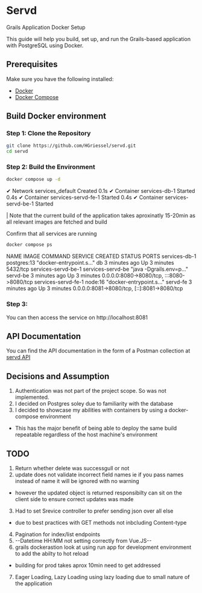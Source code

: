 # Servd

Grails Application Docker Setup

This guide will help you build, set up, and run the Grails-based application with PostgreSQL using Docker.

## Prerequisites

Make sure you have the following installed:

- [Docker](https://docs.docker.com/get-docker/)
- [Docker Compose](https://docs.docker.com/compose/install/)

## Build Docker environment

### Step 1: Clone the Repository

```bash
git clone https://github.com/HGriessel/servd.git
cd servd

```

### Step 2: Build the Environment

```bash
docker compose up -d
```


 ✔ Network services_default       Created                                                                                                                                                                         0.1s
 ✔ Container services-db-1        Started                                                                                                                                                                         0.4s
 ✔ Container services-servd-fe-1  Started                                                                                                                                                                         0.4s
 ✔ Container services-servd-be-1  Started

| Note that the current build of the application takes aproxinatly 15-20min as all relevant images are fetched and build

Confirm that all services are running

```bash
docker compose ps
```

NAME                  IMAGE               COMMAND                  SERVICE    CREATED         STATUS         PORTS
services-db-1         postgres:13         "docker-entrypoint.s…"   db         3 minutes ago   Up 3 minutes   5432/tcp
services-servd-be-1   services-servd-be   "java -Dgrails.env=p…"   servd-be   3 minutes ago   Up 3 minutes   0.0.0.0:8080->8080/tcp, :::8080->8080/tcp
services-servd-fe-1   node:16             "docker-entrypoint.s…"   servd-fe   3 minutes ago   Up 3 minutes   0.0.0.0:8081->8080/tcp, [::]:8081->8080/tcp


### Step 3:

You can then access the service on http://localhost:8081


## API Documentation 

You can find the API documentation in the form of a Postman collection at [servd API](https://github.com/HGriessel/servd/tree/main/Postman)
## Decisions and Assumption

1. Authentication was not part of the project scope. So was not implemented.
2. I decided on Postgres soley due to familiarity with the database
3. I decided to showcase my abilities with containers by using a docker-compose environment
  - This has the major benefit of being able to deploy the same build repeatable regardless of the host machine's environment
 

## TODO 
1. Return whether delete was successgull or not
2. update does not validate incorrect field names ie if you pass names instead of name it will be ignored with no warning
  - however the updated object is returned responsibilty can sit on the client side to ensure correct updates was made
3. Had to set Srevice controller to prefer sending json over all else
  - due to best practices with GET methods not inbcluding Content-type
4. Pagination for index/list endpoints
5. --Datetime HH:MM not setting correctly from Vue.JS--
6. grails dockerastion look at using run app for development environment to add the abilty to hot reload 
  - building for prod takes aprox 10min need to get addressed
7. Eager Loading, Lazy Loading using lazy loading due to small nature of the application



